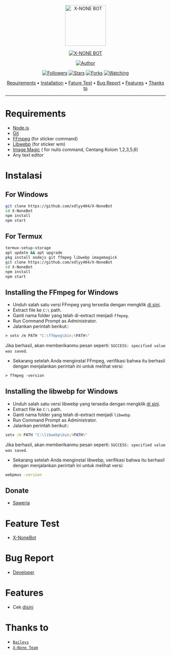 <p align="center">
<img src="https://telegra.ph/file/91e1c3af213527b277eb8.jpg" alt="X-NONE BOT" width="128" height="128"/>
</p>
<p align="center">
<a href="#"><img title="X-NONE BOT" src="https://img.shields.io/badge/X-NONE BOT-green?colorA=%23ff0000&colorB=%23017e40&style=for-the-badge"></a>
</p>
<p align="center">
<a href="https://github.com/xdlyy404"><img title="Author" src="https://img.shields.io/badge/Author-Fadly ID-red.svg?style=for-the-badge&logo=github"></a>
</p>
<p align="center">
<a href="https://github.com/xdlyy404/followers"><img title="Followers" src="https://img.shields.io/github/followers/xdlyy404?color=blue&style=flat-square"></a>
<a href="https://github.com/xdlyy404/megumikato2/stargazers/"><img title="Stars" src="https://img.shields.io/github/stars/xdlyy404/X-NoneBot?color=red&style=flat-square"></a>
<a href="https://github.com/xdlyy404/megumikato2/network/members"><img title="Forks" src="https://img.shields.io/github/forks/xdlyy404/X-NoneBot?color=red&style=flat-square"></a>
<a href="https://github.com/xdlyy404/megumikato2/watchers"><img title="Watching" src="https://img.shields.io/github/watchers/xdlyy404/X-NoneBot?label=Watchers&color=blue&style=flat-square"></a>
</p>

<p align="center">
  <a href="https://github.com/xdlyy404/X-NoneBot#requirements">Requirements</a> •
  <a href="https://github.com/xdlyy404/X-NoneBot#instalasi">Installation</a> •
  <a href="https://github.com/xdlyy404/X-NoneBot#feature-test">Fature Test</a> •
  <a href="https://github.com/xdlyy404/X-NoneBot#bug-report">Bug Report</a> •
  <a href="https://github.com/xdlyy404/X-NoneBot#features">Features</a> •
  <a href="https://github.com/xdlyy404/X-NoneBot#thanks-to">Thanks to</a>
</p>
</div>


---



# Requirements
* [Node.js](https://nodejs.org/en/)
* [Git](https://git-scm.com/downloads)
* [FFmpeg](https://github.com/BtbN/FFmpeg-Builds/releases/download/autobuild-2020-12-08-13-03/ffmpeg-n4.3.1-26-gca55240b8c-win64-gpl-4.3.zip) (for sticker command)
* [Libwebp](https://developers.google.com/speed/webp/download) (for sticker wm)
* [Image Magic](https://imagemagick.org/script/download.php) ( for nulis command, Centang Kolom 1,2,3,5,6)
* Any text editor

# Instalasi
## For Windows
```bash
git clone https://github.com/xdlyy404/X-NoneBot
cd X-NoneBot
npm install
npm start
```
## For Termux
```bash
termux-setup-storage
apt update && apt upgrade
pkg install nodejs git ffmpeg libwebp imagemagick
git clone https://github.com/xdlyy404/X-NoneBot
cd X-NoneBot
npm install
npm start
```

## Installing the FFmpeg for Windows
* Unduh salah satu versi FFmpeg yang tersedia dengan mengklik [di sini](https://www.gyan.dev/ffmpeg/builds/).
* Extract file ke `C:\` path.
* Ganti nama folder yang telah di-extract menjadi `ffmpeg`.
* Run Command Prompt as Administrator.
* Jalankan perintah berikut::
```cmd
> setx /m PATH "C:\ffmpeg\bin;%PATH%"
```
Jika berhasil, akan memberikanmu pesan seperti: `SUCCESS: specified value was saved`.
* Sekarang setelah Anda menginstal FFmpeg, verifikasi bahwa itu berhasil dengan menjalankan perintah ini untuk melihat versi:
```cmd
> ffmpeg -version
```

## Installing the libwebp for Windows
* Unduh salah satu versi libwebp yang tersedia dengan mengklik [di sini](https://developers.google.com/speed/webp/download).
* Extract file ke `C:\` path.
* Ganti nama folder yang telah di-extract menjadi `libwebp`.
* Run Command Prompt as Administrator.
* Jalankan perintah berikut::
```cmd
setx /m PATH "C:\libwebp\bin;%PATH%"
```
Jika berhasil, akan memberikanmu pesan seperti: `SUCCESS: specified value was saved`.
* Sekarang setelah Anda menginstal libwebp, verifikasi bahwa itu berhasil dengan menjalankan perintah ini untuk melihat versi:
```cmd
webpmux -version
```

## Donate
- [Saweria](https://saweria.co/fadlyid)

# Feature Test
- [X-NoneBot](https://wa.me/6285867933269)

# Bug Report
- [Developer](https://wa.me/62895379169488)

# Features
- Cek [disini](https://github.com/xdlyy404/X-NoneBot/blob/master/message/help.js)

# Thanks to
* [`Baileys`](https://github.com/adiwajshing/Baileys)
* [`X-None Team`](https://github.com/X-NoneTeam)
